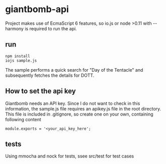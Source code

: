 # giantbomb-api
Project makes use of EcmaScript 6 features, so io.js or node >0.11 with --harmony is required to run the api.

## run

    npm install
    iojs sample.js

The sample performs a quick search for "Day of the Tentacle" and subsequently fetches the details for DOTT.

## How to set the api key

Giantbomb needs an API key. Since I do not want to check in this information, the sample.js file requires an apikey.js file in the root directory. This file is included in .gitignore, so create one on your own, containing following content
    
    module.exports = '<your_api_key_here';

## tests

Using mmocha and nock for tests, ssee src/test for test cases
